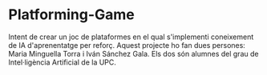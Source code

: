 # Platforming-Game
Intent de crear un joc de plataformes en el qual s'implementi coneixement de IA d'aprenentatge per reforç. Aquest projecte ho fan dues persones: Maria Minguella Torra i Iván Sánchez Gala. Els dos són alumnes del grau de Intel·ligència Artificial de la UPC.
